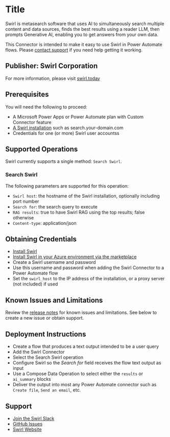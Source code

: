 # Title
Swirl is metasearch software that uses AI to simultaneously search multiple content and data sources, finds the best results using a reader LLM, then prompts Generative AI, enabling you to get answers from your own data. 

This Connector is intended to make it easy to use Swirl in Power Automate flows. Please [contact support](#support) if you need help getting it working.

## Publisher: Swirl Corporation

For more information, please visit [swirl.today](https://swirl.today)

## Prerequisites
You will need the following to proceed:
* A Microsoft Power Apps or Power Automate plan with Custom Connector feature
* [A Swirl installation](https://go.swirl.today/azure/) such as search.your-domain.com
* Credentials for one (or more) Swirl user accountss

## Supported Operations
Swirl currently supports a single method: `Search Swirl`. 

### Search Swirl
The following parameters are supported for this operation:

* `Swirl host`: the hostname of the Swirl installation, optionally including port number
* `Search for`: the search query to execute
* `RAG results`: true to have Swirl RAG using the top results; false otherwise
* `Content-type`: application/json

## Obtaining Credentials
* [Install Swirl](https://docs.swirl.today/Quick-Start.html)
* [Install Swirl in your Azure environment via the marketplace](https://go.swirl.today/azure)
* Create a Swirl username and password
* Use this username and password when adding the Swirl Connector to a Power Automate flow
* Set the `swirl_host` to the IP address of the installation, or a proxy server (not included) if used

## Known Issues and Limitations
Review the [release notes](https://github.com/swirlai/swirl-search/releases) for known issues and limitations. See below to create a new issue or obtain support.

## Deployment Instructions
* Create a flow that produces a text output intended to be a user query
* Add the Swirl Connector
* Select the Search Swirl operation
* Configure Swirl so the *Search for* field receives the flow text output as input
* Use a Compose Data Operation to select either the `results` or `ai_summary` blocks
* Deliver the output into most any Power Automate connector such as `Create file`, `Send an email`, etc. 

## Support
* [Join the Swirl Slack](https://join.slack.com/t/swirlmetasearch/shared_invite/zt-1qk7q02eo-kpqFAbiZJGOdqgYVvR1sfw)
* [GitHub Issues](https://github.com/swirlai/swirl-search/issues)
* [Swirl Website](https://swirl.today/)

